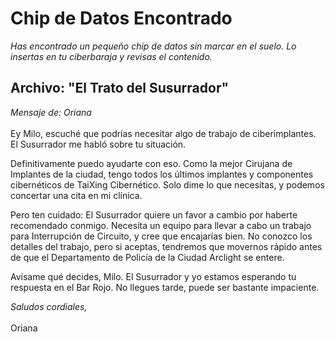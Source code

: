 # **Chip de Datos Encontrado**

_Has encontrado un pequeño chip de datos sin marcar en el suelo. Lo insertas en tu ciberbaraja y revisas el contenido._

## Archivo: "El Trato del Susurrador"

_Mensaje de: Oriana_\
\
Ey Milo, escuché que podrías necesitar algo de trabajo de ciberimplantes. El Susurrador me habló sobre tu situación.

Definitivamente puedo ayudarte con eso. Como la mejor Cirujana de Implantes de la ciudad, tengo todos los últimos implantes y componentes cibernéticos de TaiXing Cibernético. Solo dime lo que necesitas, y podemos concertar una cita en mi clínica.

Pero ten cuidado: El Susurrador quiere un favor a cambio por haberte recomendado conmigo. Necesita un equipo para llevar a cabo un trabajo para Interrupción de Circuito, y cree que encajarías bien. No conozco los detalles del trabajo, pero si aceptas, tendremos que movernos rápido antes de que el Departamento de Policía de la Ciudad Arclight se entere.

Avísame qué decides, Milo. El Susurrador y yo estamos esperando tu respuesta en el Bar Rojo. No llegues tarde, puede ser bastante impaciente.

_Saludos cordiales,_\
\
Oriana
